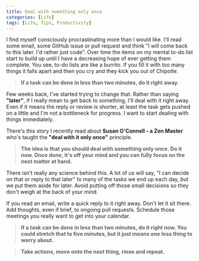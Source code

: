 ```yaml
---
title: Deal with something only once
categories: [Life]
tags: [Life, Tips, Productivity]
---
```


I find myself consciously procrastinating more than I would like. I'll read some email, some GitHub issue or pull request 
and think "I will come back to this later. I'd rather just code". 
Over time the items on my mental to-do list start to build up until I have a decreasing hope of ever getting them complete.
You see, to-do lists are like a burrito. If you fill it with too many things it falls apart and then you cry and they kick you out of Chipotle.

> **If a task can be done in less than two minutes, do it right away.**

Few weeks back, I've started trying to change that.
Rather than saying **"later"**, if I really mean to get back to something, I'll deal with it right away.
Even if it means the reply or review is shorter, at least the task gets pushed on a little and I'm not a bottleneck for progress.
I want to start dealing with things immediately.

There's this story I recently read about **Susan O'Connell - a Zen Master** who's taught the **"deal with it only once"** principle.

> **The idea is that you should deal with something only once. Do it now. Once done, it's off your mind and you can fully focus on the next matter at hand.**

There isn't really any science behind this. A lot of us will say, "I can decide on that or reply to that later" to many 
of the tasks we end up each day, but we put them aside for later. Avoid putting off those small decisions so they don't weigh at the back of your mind.

If you read an email, write a quick reply to it right away. Don't let it sit there. Add thoughts, even if brief, to ongoing pull requests.
Schedule those meetings you really want to get into your calendar.

> **If a task can be done in less than two minutes, do it right now. You could stretch that to five minutes, but it just means one less thing to worry about.**

> **Take actions, move onto the next thing, rinse and repeat.**